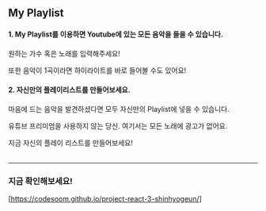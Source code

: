 ## My Playlist

  

#### 1. My Playlist를 이용하면 Youtube에 있는 모든 음악을 들을 수 있습니다.

원하는 가수 혹은 노래를 입력해주세요!

또한 음악이 1곡이라면 하이라이트를 바로 들어볼 수도 있어요!

#### 2. 자신만의 플레이리스트를 만들어보세요.

마음에 드는 음악을 발견하셨다면 모두 자신만의 Playlist에 넣을 수 있습니다.

유튜브 프리미엄을 사용하지 않는 당신. 여기서는 모든 노래에 광고가 없어요.

지금 자신의 플레이 리스트를 만들어보세요!
<br />
<br />

-------
### 지금 확인해보세요!

[https://codesoom.github.io/project-react-3-shinhyogeun/]
